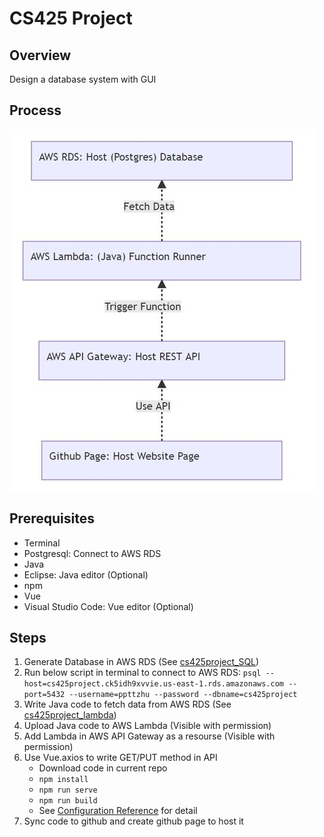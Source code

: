 
# CS425 Project

## Overview
Design a database system with GUI

## Process
<!-- 
```mermaid
graph BT 
A[Github Page: Host Website Page]-.Use API.->B[AWS API Gateway: Host REST API]
B-.Trigger Function.->C["AWS Lambda: (Java) Function Runner"]
C-.Fetch Data.->D["AWS RDS: Host (Postgres) Database"]
```
-->
![Image of DatabaseProcess](https://github.com/ppttzhu/cs425project/blob/master/process.jpg)
## Prerequisites
- Terminal
- Postgresql: Connect to AWS RDS
- Java
- Eclipse: Java editor (Optional)
- npm
- Vue
- Visual Studio Code: Vue editor (Optional)

## Steps
1. Generate Database in AWS RDS (See [cs425project_SQL](https://github.com/ppttzhu/cs425project/tree/master/cs425project_sql))
2. Run below script in terminal to connect to AWS RDS:
	`psql --host=cs425project.ck5idh9xvvie.us-east-1.rds.amazonaws.com --port=5432 --username=ppttzhu --password --dbname=cs425project`
3. Write Java code to fetch data from AWS RDS (See [cs425project_lambda](https://github.com/ppttzhu/cs425project/tree/master/cs425project_lambda))
4. Upload Java code to AWS Lambda (Visible with permission)
5. Add Lambda in AWS API Gateway as a resourse (Visible with permission)
6. Use Vue.axios to write GET/PUT method in API
	* Download code in current repo
	* `npm install`
	* `npm run serve`
	* `npm run build`
	*  See [Configuration Reference](https://cli.vuejs.org/config/) for detail
7. Sync code to github and create github page to host it
